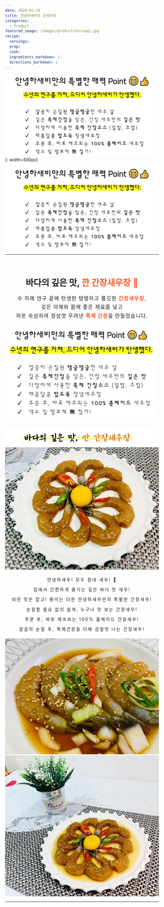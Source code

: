 ```yaml
---
date: 2020-01-20
title: 안녕하새비의 깐새우장
categories:
  - Product 
featured_image: /images/product/shrimp2.jpg
recipe:
  servings:
  prep:
  cook:
  ingredients_markdown: |-
  directions_markdown: |-
---
```


<!--나중에 참고
<center>
<h1>안녕하새비만의 특별한 매력 Point &#x1F601;&#x1F44D;</h1>
<h2><span style= "background-color: yellow;"><b>수년의 연구를 거쳐, 드디어 안녕하새비가 탄생했다.</b></span></h2>
</center>
<br><span style="line-height: 1.7em; letter-spacing: 3px">
&#x2714; &nbsp; 깔끔히 손질된 <b>탱글탱글</b>한 새우 살<br>
&#x2714; &nbsp; 깊은 <b>특제간장</b>을 담은, 간장 새우만의 <b>깊은 맛</b><br>
&#x2714; &nbsp; 다양하게 사용한 <b>특제 간장소스</b> (덮밥, 초밥)<br>
&#x2714; &nbsp; 매콤달콤 <b>밥도둑</b> 양념새우장<br>
&#x2714; &nbsp; 주문 후, 바로 제조되는 <b>100% 홈메이드 </b>새우장<br>
&#x2714; &nbsp; 색소 및 방부제 <b>&#28961;</b> 첨가!<br></span>
-->

<style type="text/css">
    .aligncenter {
        display: block;
        margin: 0 auto;
    }
</style>

![POINT](/images/product/point.JPG "안녕하새비만의 특별한 매력"){: width=500px}

<center>
<img src= /images/product/point.JPG alt= "안녕하새비만의 특별한 매력"/>
</center>

---
<br>
<center>
<h1>바다의 깊은 맛, <span style= "color: #ff5722;"> 깐 간장새우장 &#x1F990;</span></h1>
<p style="line-height: 1.7em; letter-spacing: 1.5px; font-size: 1.2em;">수 차례 연구 끝에 탄생한 탱탱하고 쫄깃한 <span style= "color: #ff5722;"><b> 간장새우장,</b></span><br>
갖은 야채와 몸에 좋은 재료를 넣고<br>
저온 숙성하여 정성껏 우려낸 <span style= "color: #ff5722;"><b>특제 간장</b></span>을 만들었습니다.</p>
<img style="align:center" src= /images/product/text4.JPG alt= "바다의 깊은맛, 간장새우장"/><br>
</center>

<br>  

![GANJANG](/images/product/text1.JPG "바다의 깊은 맛, 간장새우장")
![GANJANG](/images/product/gan1.jpg "간장새우장1")

<center>
    <p style="line-height: 2.3em; letter-spacing: 3px">안녕하새우! 모두 힘내 새우! &#x1F3B5;<br>
        집에서 간편하게 즐기는 깊은 바다 맛 새우!<br>
        비린 맛은 잡고! 풍미는 더한 안녕하새우만의 특별한 간장새우!<br>
        손질할 필요 없이 쉽게, 누구나 맛 보는 간장새우!<br>
        주문 후, 바로 제조되는 100% 홈메이드 간장새우!<br>
        깔끔히 손질 후, 특제간장을 더해 감칠맛 나는 간장새우!<br>
    </p>
</center>

![GANJANG](/images/product/gan2.jpg "간장새우장2")
![GANJANG](/images/product/gan3.jpg "간장새우장3")

---
